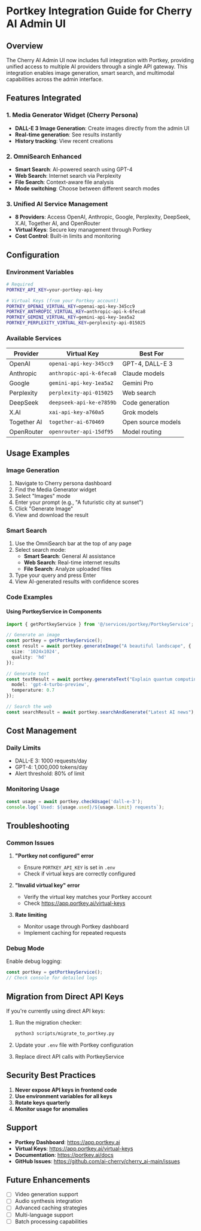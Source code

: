 # Portkey Integration Guide for Cherry AI Admin UI

## Overview

The Cherry AI Admin UI now includes full integration with Portkey, providing unified access to multiple AI providers through a single API gateway. This integration enables image generation, smart search, and multimodal capabilities across the admin interface.

## Features Integrated

### 1. Media Generator Widget (Cherry Persona)
- **DALL-E 3 Image Generation**: Create images directly from the admin UI
- **Real-time generation**: See results instantly
- **History tracking**: View recent creations

### 2. OmniSearch Enhanced
- **Smart Search**: AI-powered search using GPT-4
- **Web Search**: Internet search via Perplexity
- **File Search**: Context-aware file analysis
- **Mode switching**: Choose between different search modes

### 3. Unified AI Service Management
- **8 Providers**: Access OpenAI, Anthropic, Google, Perplexity, DeepSeek, X.AI, Together AI, and OpenRouter
- **Virtual Keys**: Secure key management through Portkey
- **Cost Control**: Built-in limits and monitoring

## Configuration

### Environment Variables

```bash
# Required
PORTKEY_API_KEY=your-portkey-api-key

# Virtual Keys (from your Portkey account)
PORTKEY_OPENAI_VIRTUAL_KEY=openai-api-key-345cc9
PORTKEY_ANTHROPIC_VIRTUAL_KEY=anthropic-api-k-6feca8
PORTKEY_GEMINI_VIRTUAL_KEY=gemini-api-key-1ea5a2
PORTKEY_PERPLEXITY_VIRTUAL_KEY=perplexity-api-015025
```

### Available Services

| Provider | Virtual Key | Best For |
|----------|------------|----------|
| OpenAI | `openai-api-key-345cc9` | GPT-4, DALL-E 3 |
| Anthropic | `anthropic-api-k-6feca8` | Claude models |
| Google | `gemini-api-key-1ea5a2` | Gemini Pro |
| Perplexity | `perplexity-api-015025` | Web search |
| DeepSeek | `deepseek-api-ke-e7859b` | Code generation |
| X.AI | `xai-api-key-a760a5` | Grok models |
| Together AI | `together-ai-670469` | Open source models |
| OpenRouter | `openrouter-api-15df95` | Model routing |

## Usage Examples

### Image Generation

1. Navigate to Cherry persona dashboard
2. Find the Media Generator widget
3. Select "Images" mode
4. Enter your prompt (e.g., "A futuristic city at sunset")
5. Click "Generate Image"
6. View and download the result

### Smart Search

1. Use the OmniSearch bar at the top of any page
2. Select search mode:
   - **Smart Search**: General AI assistance
   - **Web Search**: Real-time internet results
   - **File Search**: Analyze uploaded files
3. Type your query and press Enter
4. View AI-generated results with confidence scores

### Code Examples

#### Using PortkeyService in Components

```typescript
import { getPortkeyService } from '@/services/portkey/PortkeyService';

// Generate an image
const portkey = getPortkeyService();
const result = await portkey.generateImage("A beautiful landscape", {
  size: '1024x1024',
  quality: 'hd'
});

// Generate text
const textResult = await portkey.generateText("Explain quantum computing", {
  model: 'gpt-4-turbo-preview',
  temperature: 0.7
});

// Search the web
const searchResult = await portkey.searchAndGenerate("Latest AI news");
```

## Cost Management

### Daily Limits
- DALL-E 3: 1000 requests/day
- GPT-4: 1,000,000 tokens/day
- Alert threshold: 80% of limit

### Monitoring Usage
```typescript
const usage = await portkey.checkUsage('dall-e-3');
console.log(`Used: ${usage.used}/${usage.limit} requests`);
```

## Troubleshooting

### Common Issues

1. **"Portkey not configured" error**
   - Ensure `PORTKEY_API_KEY` is set in `.env`
   - Check if virtual keys are correctly configured

2. **"Invalid virtual key" error**
   - Verify the virtual key matches your Portkey account
   - Check https://app.portkey.ai/virtual-keys

3. **Rate limiting**
   - Monitor usage through Portkey dashboard
   - Implement caching for repeated requests

### Debug Mode

Enable debug logging:
```typescript
const portkey = getPortkeyService();
// Check console for detailed logs
```

## Migration from Direct API Keys

If you're currently using direct API keys:

1. Run the migration checker:
   ```bash
   python3 scripts/migrate_to_portkey.py
   ```

2. Update your `.env` file with Portkey configuration

3. Replace direct API calls with PortkeyService

## Security Best Practices

1. **Never expose API keys in frontend code**
2. **Use environment variables for all keys**
3. **Rotate keys quarterly**
4. **Monitor usage for anomalies**

## Support

- **Portkey Dashboard**: https://app.portkey.ai
- **Virtual Keys**: https://app.portkey.ai/virtual-keys
- **Documentation**: https://portkey.ai/docs
- **GitHub Issues**: https://github.com/ai-cherry/cherry_ai-main/issues

## Future Enhancements

- [ ] Video generation support
- [ ] Audio synthesis integration
- [ ] Advanced caching strategies
- [ ] Multi-language support
- [ ] Batch processing capabilities 